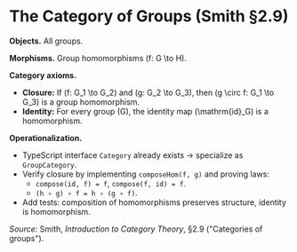# The Category of Groups (Smith §2.9)

**Objects.** All groups.

**Morphisms.** Group homomorphisms \(f: G \to H\).

**Category axioms.**
- **Closure:** If \(f: G_1 \to G_2\) and \(g: G_2 \to G_3\), then \(g \circ f: G_1 \to G_3\) is a group homomorphism.
- **Identity:** For every group \(G\), the identity map \(\mathrm{id}_G\) is a homomorphism.

**Operationalization.**
- TypeScript interface `Category` already exists → specialize as `GroupCategory`.
- Verify closure by implementing `composeHom(f, g)` and proving laws:
  - `compose(id, f) = f`, `compose(f, id) = f`.
  - `(h ∘ g) ∘ f = h ∘ (g ∘ f)`.
- Add tests: composition of homomorphisms preserves structure, identity is homomorphism.

*Source:* Smith, *Introduction to Category Theory*, §2.9 ("Categories of groups").